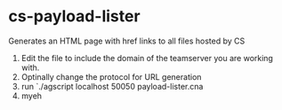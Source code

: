 # cs-payload-lister
Generates an HTML page with href links to all files hosted by CS

1. Edit the file to include the domain of the teamserver you are working with. 
2. Optinally change the protocol for URL generation
4. run `./agscript localhost 50050 <username> <password> payload-lister.cna
5. myeh
